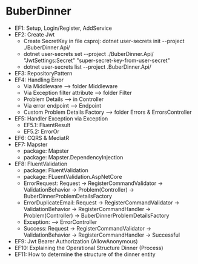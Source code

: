 # BuberDinner

- EF1: Setup, Login/Register, AddService
- EF2: Create Jwt
  - Create SecretKey in file csproj: dotnet user-secrets init --project ./BuberDinner.Api/
  - dotnet user-secrets set --project ./BuberDinner.Api/ "JwtSettings:Secret" "super-secret-key-from-user-secret"
  - dotnet user-secrets list --project .BuberDinner.Api/
- EF3: RepositoryPattern
- EF4: Handling Error
  - Via Middleware --> folder Middleware
  - Via Exception filter attribute --> folder Filter
  - Problem Details --> in Controller
  - Via error endpoint --> Endpoint
  - Custom Problem Details Factory --> folder Errors & ErrorsController
- EF5: Handler Exception via Exception
  - EF5.1: FluentResult
  - EF5.2: ErrorOr
- EF6: CQRS & MediatR
- EF7: Mapster
  - package: Mapster
  - package: Mapster.DependencyInjection
- EF8: FluentValidation
  - package: FluentValidation
  - package: FLuentValidation.AspNetCore
  - ErrorRequest: Request -> RegisterCommandValidator -> ValidationBehavior -> Problem(Controller) -> BuberDinnerProblemDetailsFactory
  - ErrorDuplicateEmail: Request -> RegisterCommandValidator -> ValidationBehavior -> RegisterCommandHandler -> Problem(Controller) -> BuberDinnerProblemDetailsFactory
  - Exception: --> ErrorController
  - Success: Request -> RegisterCommandValidator -> ValidationBehavior -> RegisterCommandHandler -> Successful
- EF9: Jwt Bearer Authorization (AllowAnonymous)
- EF10: Explaining the Operational Structure Dinner (Process)
- EF11: How to determine the structure of the dinner entity
